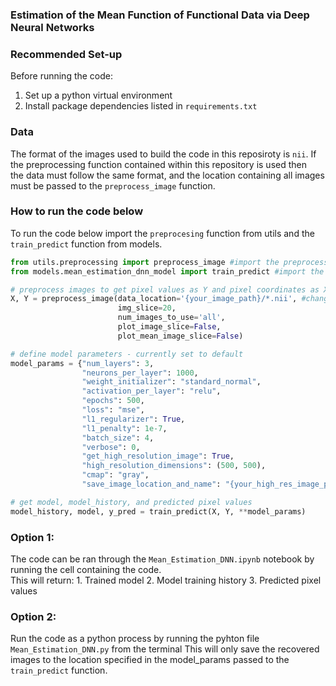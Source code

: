 ### Estimation of the Mean Function of Functional Data via Deep Neural Networks  

### Recommended Set-up
Before running the code:
1. Set up a python virtual environment
2. Install package dependencies listed in `requirements.txt`  

### Data
The format of the images used to build the code in this reposiroty is `nii`. If the preprocessing function contained within this repository is used then  
the data must follow the same format, and the location containing all images must be passed to the `preprocess_image` function.

### How to run the code below
To run the code below import the `preprocesing` function from utils and the `train_predict` function from models.  

```python
from utils.preprocessing import preprocess_image #import the preprocessing function from utils
from models.mean_estimation_dnn_model import train_predict #import the train_model function from models

# preprocess images to get pixel values as Y and pixel coordinates as X
X, Y = preprocess_image(data_location='{your_image_path}/*.nii', #change {your_image_path} to the location where your images are saved
                        img_slice=20,
                        num_images_to_use='all',
                        plot_image_slice=False,
                        plot_mean_image_slice=False)

# define model parameters - currently set to default
model_params = {"num_layers": 3,
                "neurons_per_layer": 1000,
                "weight_initializer": "standard_normal",
                "activation_per_layer": "relu",
                "epochs": 500,
                "loss": "mse",
                "l1_regularizer": True,
                "l1_penalty": 1e-7,
                "batch_size": 4,
                "verbose": 0,
                "get_high_resolution_image": True,
                "high_resolution_dimensions": (500, 500),
                "cmap": "gray",
                "save_image_location_and_name": "{your_high_res_image_path}.png"} #change {your_high_res_image_path} to where the images must be saved

# get model, model_history, and predicted pixel values
model_history, model, y_pred = train_predict(X, Y, **model_params)
```

### Option 1:  
The code can be ran through the `Mean_Estimation_DNN.ipynb` notebook by running the cell containing the code.  
This will return:
    1. Trained model
    2. Model training history
    3. Predicted pixel values

### Option 2:
Run the code as a python process by running the pyhton file `Mean_Estimation_DNN.py` from the terminal
This will only save the recovered images to the location specified in the model_params passed to the `train_predict` function.
